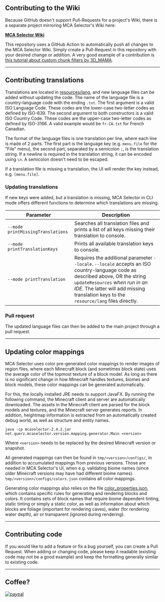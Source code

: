 ## Contributing to the Wiki

Because GitHub doesn't support Pull-Requests for a project's Wiki, there is a separate project mirroring MCA Selector's
Wiki here:

**[MCA Selector Wiki](https://github.com/Querz/mcaselector-wiki)**

This repository uses a GitHub Action to automatically push all changes to the MCA Selector Wiki. Simply create a
Pull-Request in this repository with your desired change or addition. A very good example of a contribution is
[this tutorial about custom chunk filters by 3D_MAMA](Custom-Filter-Tutorial).

---

## Contributing translations

Translations are located in [resources/lang](https://github.com/Querz/mcaselector/tree/master/src/main/resources/lang),
and new language files can be added without updating the code. The name of the language file is a country-language code
with the ending `.txt`. The first argument is a valid ISO Language Code. These codes are the lower-case two-letter codes
as defined by ISO-639. The second argument to both constructors is a valid ISO Country Code. These codes are the
upper-case two-letter codes as defined by ISO-3166. A valid example would be `fr-CA.txt` for French Canadian.

The format of the language files is one translation per line, where each line is made of 2 parts. The first part is the
language key (e.g. `menu.file` for the "File" menu), the second part, separated by a semicolon `;`, is the translation
string. If a newline is required in the translation string, it can be encoded using `\n`. A semicolon doesn't need to be
escaped.

If a translation file is missing a translation, the UI will render the key instead, e.g. `[menu.file]`.

### Updating translations

If new keys were added, but a translation is missing, MCA Selector in CLI mode offers different functions to determine
which translations are missing.

| Parameter                         | Description                                                                                                                                                                                                                                                 |
|-----------------------------------|-------------------------------------------------------------------------------------------------------------------------------------------------------------------------------------------------------------------------------------------------------------|
| `--mode printMissingTranslations` | Searches all translation files and prints a list of all keys missing their translation to console.                                                                                                                                                          |
| `--mode printTranslationKeys`     | Prints all available translation keys to console.                                                                                                                                                                                                           |
| `--mode printTranslation`         | Requires the additional parameter `--locale`. `--locale` accepts an ISO country-language code as described above, OR the string `updateResources` *when run in an IDE*. The latter will add missing translation keys to the `resource/lang` files directly. |

### Pull request

The updated language files can then be added to the main project through a pull request.

---

## Updating color mappings

MCA Selector uses color pre-generated color mappings to render images of region files, where each Minecraft block (and
sometimes block state) uses the average color of the topmost texture of a block model. As long as there is no significant
change in how Minecraft handles textures, biomes and block models, these color mappings can be generated automatically.

For this, the locally installed JRE needs to support JavaFX. By running the following command, the Minecraft client and
server are automatically downloaded. The assets in the Minecraft client are parsed for the block models and textures, and
the Minecraft server generates reports. In addition, heightmap information is extracted from an automatically created
debug world, as well as structure and entity names.

```java -cp mcaselector-2.4.2.jar net.querz.mcaselector.version.mapping.generator.Main <version>```

Where `<version>` needs to be replaced by the desired Minecraft version or snapshot.

All generated mappings can then be found in `tmp/<version>/configs/`, in addition to accumulated mappings from previous
versions. Those are needed in MCA Selector's UI, when e.g. validating biome names (since older Minecraft versions may
have had different biome names). `tmp/<version>/configs/colors.json`
contains all color mappings.

Generating color mappings also relies on the file [color_properties.json](https://github.com/Querz/mcaselector/blob/master/src/main/resources/mapping/color_properties.json),
which contains specific rules for generating and rendering blocks and colors. It contains sets of block names that require
biome dependent tinting, static tinting or simply a static color, as well as information about which blocks are foliage
(important for rendering caves), water (for rendering water depth), air or transparent (ignored during rendering).

---

## Contributing code

If you would like to add a feature or fix a bug yourself, you can create a Pull Request. When adding or changing code,
please keep it readable (existing code may not be a good example) and keep the formatting generally similar to existing code.

---

## Coffee?

[![paypal](https://img.shields.io/badge/donate-PayPal-green.svg)](https://www.paypal.com/cgi-bin/webscr?cmd=_s-xclick&hosted_button_id=3PV2GDWZL8HCA)